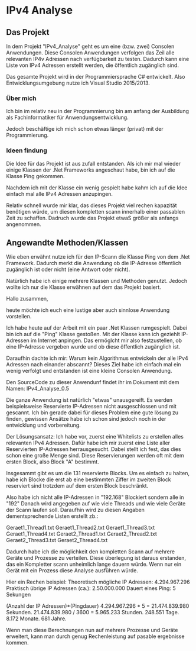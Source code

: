 # IPv4 Analyse

## Das Projekt
In dem Projekt "IPv4_Analyse" geht es um eine (bzw. zwei) Consolen Anwendungen.
Diese Consolen Anwendungen verfolgen das Zeil alle relevanten IP4v Adressen nach verfügbarkeit zu testen.
Dadurch kann eine Liste von IPv4 Adressen erstellt werden, die öffentlich zugänglich sind.

Das gesamte Projekt wird in der Programmiersprache C# entwickelt.
Also Entwicklungsumgebung nutze ich Visual Studio 2015/2013.

### Über mich
Ich bin im relativ neu in der Programmierung bin am anfang der Ausbildung als 
Fachinformatiker für Anwendungsentwicklung.

Jedoch beschäftige ich mich schon etwas länger (privat) mit der Programmierung.

### Ideen findung
Die Idee für das Projekt ist aus zufall entstanden.
Als ich mir mal wieder einige Klassen der .Net Frameworks angeschaut habe,
bin ich auf die Klasse Ping gekommen.

Nachdem ich mit der Klasse ein wenig gespielt habe kahm ich auf die Idee
einfach mal alle IPv4 Adressen anzupingen.

Relativ schnell wurde mir klar, das dieses Projekt viel rechen kapazität benötigen würde, 
um diesen kompletten scann innerhalb einer passablen Zeit zu schaffen. Dadruch wurde das
Projekt etwaS größer als anfangs angenommen.

## Angewandte Methoden/Klassen
Wie eben erwähnt nutze ich für den IP-Scann die Klasse Ping von dem .Net Framework.
Dadurch merkt die Anwendung ob die IP-Adresse öffentlich zugänglich ist oder nicht
(eine Antwort oder nicht).

Natürlich habe ich einige mehrere Klassen und Methoden genutzt.
Jedoch wollte ich nur die Klasse erwähnen auf dem das Projekt basiert.

Hallo zusammen,

heute möchte ich euch eine lustige aber auch sinnlose Anwendung vorstellen.

Ich habe heute auf der Arbeit mit ein paar .Net Klassen rumgespielt. Dabei bin ich auf die "Ping" Klasse gestoßen. 
Mit der Klasse kann ich geziehlt IP-Adressen im Internet anpingen. Das ermöglcht mir also festzustellen, ob eine IP-Adresse
vergeben wurde und ob diese öffentlich zugänglich ist.

Daraufhin dachte ich mir:
Warum kein Algorithmus entwickeln der alle IPv4 Adressen nach einander abscannt?
Dieses Ziel habe ich einfach mal ein wenig verfolgt und entstanden ist eine kleine Consolen Anwendung.

Den SourceCode zu dieser Anwendunf findet ihr im Dokument mit dem Namen: IPv4_Analyse_0.5

Die ganze Anwendung ist natürlich "etwas" unausgereift. Es werden beispielsweise Reservierte IP-Adressen
nicht ausgeschlossen und mit gescannt. Ich bin gerade dabei für dieses Problem eine gute lösung zu finden,
gewissen Ansätze habe ich schon sind jedoch noch in der entwicklung und vorbereitung.

Der Lösungsansatz:
Ich habe vor, zuerst eine Whitelists zu erstellen alles relevanten IPv4 Adressen. Dafür habe ich mir
zuerst eine Liste aller Reservierten IP-Adressen herrausgesucht. Dabei stellt ich fest, das dies schon
eine große Menge sind. Diese Reservierungen werden oft mit dem ersten Block, also Block "A" bestimmt.

Insgesammt gibt es um die 131 reservierte Blocks. Um es einfach zu halten, habe ich Blocke die erst 
ab eine bestimmten Ziffer im zweiten Block reserviert sind trotzdem auf dem ersten Block beschränkt.

Also habe ich nicht alle IP-Adressen in "192.168" Blockiert sondern alle in "192"
Danach wird angegeben auf wie viele Threads und wie viele Geräte der Scann laufen soll.
Daraufhin wird zu diesen Angaben dementsprechende Listen erstellt zb.:

Geraet1_Thread1.txt
Geraet1_Thread2.txt
Geraet1_Thread3.txt
Geraet1_Thread4.txt
Geraet2_Thread1.txt
Geraet2_Thread2.txt
Geraet2_Thread3.txt
Geraet2_Thread4.txt

Dadurch habe ich die möglichkeit den kompletten Scann auf mehrere Geräte und Prozesse zu verteilen.
Diese überlegung ist daraus erstanden, das ein Kompletter scann unheimlich lange dauern würde.
Wenn nur ein Gerät mit ein Prozess diese Analyse ausführen würde.

Hier ein Rechen beispiel:
Theoretisch mögliche IP Adressen: 4.294.967.296
Praktisch übrige IP Adressen (ca.): 2.50.000.000
Dauert eines Ping: 5 Sekungen

(Anzahl der IP Adressen)*(Pingdauer)
4.294.967.296 * 5 = 21.474.839.980 Sekunden.
21.474.839.980 / 3600 = 5.965.233 Stunden.
248.551 Tage.
8.172 Monate.
681 Jahre.

Wenn man diese Berechnungen nun auf mehrere Prozesse und Geräte erweitert,
kann man durch genug Rechenleistung auf pasable ergebnisse kommen.
